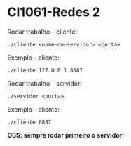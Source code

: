 # CI1061-Redes 2

Rodar trabalho - cliente:
````
./cliente <nome-do-servidor> <porta> 
````

Exemplo - cliente:
````
./cliente 127.0.0.1 8887
````

Rodar trabalho - servidor:
````
./servidor <porta> 
````

Exemplo - cliente:
````
./cliente 8887
````

**OBS: sempre rodar primeiro o servidor!**